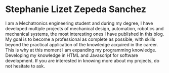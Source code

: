 

# Stephanie Lizet Zepeda Sanchez

I am a Mechatronics engineering student and during my degree, I have developed multiple projects of mechanical design, automation, robotics and mechanical systems, the most interesting ones I have published in this blog.
My goal is to become a professional as complete as possible, with skills beyond the practical application of the knowledge acquired in the career. This is why at this moment I am expanding my programming knowledge. Developing my knowledge in HTML and Javascript for software development.
If you are interested in knowing more about my projects, do not hesitate to ask.
